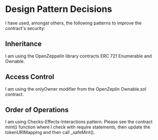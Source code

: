 # Design Pattern Decisions

I have used, amongst others, the following patterns to improve the contract's security:

## Inheritance

I am using the OpenZeppelin library contracts ERC 721 Enumerable and Ownable.


## Access Control

I am using the onlyOwner modifier from the OpenZeplin Ownable.sol contract.

## Order of Operations

I am using Checks-Effects-Interactions pattern. Please see the contract mint() function where I check with require statements, then update the tokenURIMapping and then call _safeMint().

